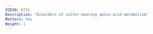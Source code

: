 ```yaml
---
ICD10: E721
Description: "Disorders of sulfur-bearing amino-acid metabolism"
Matters: Yes
Weight: 1
---
```


